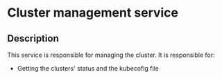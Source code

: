 # Cluster management service

## Description
This service is responsible for managing the cluster. It is responsible for:
- Getting the clusters' status and the kubecofig file
